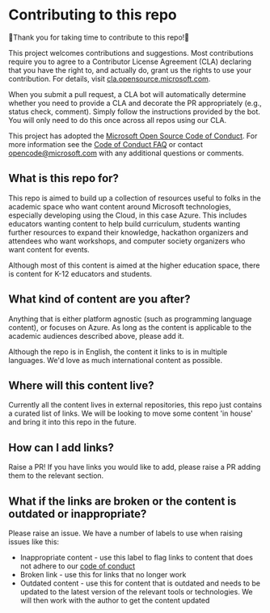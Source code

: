 # Contributing to this repo

🎉Thank you for taking time to contribute to this repo!🎉

This project welcomes contributions and suggestions. Most contributions require you to agree to a
Contributor License Agreement (CLA) declaring that you have the right to, and actually do, grant us
the rights to use your contribution. For details, visit [cla.opensource.microsoft.com](https://cla.opensource.microsoft.com).

When you submit a pull request, a CLA bot will automatically determine whether you need to provide
a CLA and decorate the PR appropriately (e.g., status check, comment). Simply follow the instructions
provided by the bot. You will only need to do this once across all repos using our CLA.

This project has adopted the [Microsoft Open Source Code of Conduct](https://opensource.microsoft.com/codeofconduct/).
For more information see the [Code of Conduct FAQ](https://opensource.microsoft.com/codeofconduct/faq/) or
contact [opencode@microsoft.com](mailto:opencode@microsoft.com) with any additional questions or comments.

## What is this repo for?

This repo is aimed to build up a collection of resources useful to folks in the academic space who want content around Microsoft technologies, especially developing using the Cloud, in this case Azure. This includes educators wanting content to help build curriculum, students wanting further resources to expand their knowledge, hackathon organizers and attendees who want workshops, and computer society organizers who want content for events.

Although most of this content is aimed at the higher education space, there is content for K-12 educators and students.

## What kind of content are you after?

Anything that is either platform agnostic (such as programming language content), or focuses on Azure. As long as the content is applicable to the academic audiences described above, please add it.

Although the repo is in English, the content it links to is in multiple languages. We'd love as much international content as possible.

## Where will this content live?

Currently all the content lives in external repositories, this repo just contains a curated list of links. We will be looking to move some content 'in house' and bring it into this repo in the future.

## How can I add links?

Raise a PR! If you have links you would like to add, please raise a PR adding them to the relevant section.

## What if the links are broken or the content is outdated or inappropriate?

Please raise an issue. We have a number of labels to use when raising issues like this:

* Inappropriate content - use this label to flag links to content that does not adhere to our [code of conduct](./CODE_OF_CONDUCT.md)
* Broken link - use this for links that no longer work
* Outdated content - use this for content that is outdated and needs to be updated to the latest version of the relevant tools or technologies. We will then work with the author to get the content updated
